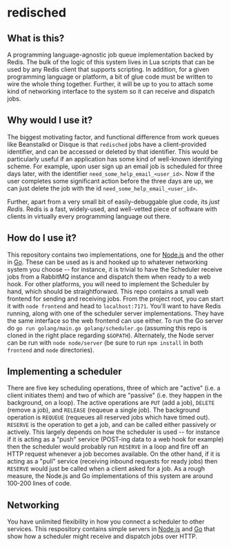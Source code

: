 # redisched

## What is this?
A programming language-agnostic job queue implementation backed by Redis. The bulk of the logic of this system lives in Lua scripts that can be used by any Redis client that supports scripting. In addition, for a given programming language or platform, a bit of glue code must be written to wire the whole thing together. Further, it will be up to you to attach some kind of networking interface to the system so it can receive and dispatch jobs.

## Why would I use it?
The biggest motivating factor, and functional difference from work queues like Beanstalkd or Disque is that `redisched` jobs have a client-provided identifier, and can be accessed or deleted by that identifier. This would be particularly useful if an application has some kind of well-known identifying scheme. For example, upon user sign up an email job is scheduled for three days later, with the identifier `need_some_help_email_<user_id>`. Now if the user completes some significant action before the three days are up, we can just delete the job with the id `need_some_help_email_<user_id>`.

Further, apart from a very small bit of easily-debuggable glue code, its *just Redis*. Redis is a fast, widely-used, and well-vetted piece of software with clients in virtually every programming language out there.

## How do I use it?
This repository contains two implementations, one for [Node.js](https://github.com/bttmly/redisched/blob/master/node/scheduler.js) and the other in [Go](https://github.com/bttmly/redisched/blob/master/golang/scheduler.go). These can be used as is and hooked up to whatever networking system you choose -- for instance, it is trivial to have the Scheduler receive jobs from a RabbitMQ instance and dispatch them when ready to a web hook. For other platforms, you will need to implement the Scheduler by hand, which should be straightforward. This repo contains a small web frontend for sending and receiving jobs. From the project root, you can start it with `node frontend` and head to `localhost:7171`. You'll want to have Redis running, along with one of the scheduler server implementations. They have the same interface so the web frontend can use either. To run the Go server do `go run golang/main.go golang/scheduler.go` (assuming this repo is cloned in the right place regarding `$GOPATH`). Alternately, the Node server can be run with `node node/server` (be sure to run `npm install` in both `frontend` and `node` directories).

## Implementing a scheduler
There are five key scheduling operations, three of which are "active" (i.e. a client initiates them) and two of which are "passive" (i.e. they happen in the background, on a loop). The active operations are `PUT` (add a job), `DELETE` (remove a job), and `RELEASE` (requeue a single job). The background operation is `REQUEUE` (requeues all reserved jobs which have timed out). `RESERVE` is the operation to get a job, and can be called either passively or actively. This largely depends on how the scheduler is used -- for instance if it is acting as a "push" service (POST-ing data to a web hook for example) then the scheduler would probably run `RESERVE` in a loop and fire off an HTTP request whenever a job becomes available. On the other hand, if it is acting as a "pull" service (receiving inbound requests for ready jobs) then `RESERVE` would just be called when a client asked for a job. As a rough measure, the Node.js and Go implementations of this system are around 100-200 lines of code.

## Networking
You have unlimited flexibility in how you connect a scheduler to other services. This respository contains simple  servers in [Node.js](https://github.com/bttmly/redisched/blob/master/node/server/index.js) and [Go](https://github.com/bttmly/redisched/blob/master/golang/main.go) that show how a scheduler might receive and dispatch jobs over HTTP.

